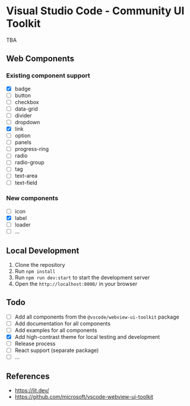 # Visual Studio Code - Community UI Toolkit

TBA

## Web Components

### Existing component support

- [x] badge
- [ ] button
- [ ] checkbox
- [ ] data-grid
- [ ] divider
- [ ] dropdown
- [x] link
- [ ] option
- [ ] panels
- [ ] progress-ring
- [ ] radio
- [ ] radio-group
- [ ] tag
- [ ] text-area
- [ ] text-field

### New components

- [ ] icon
- [x] label
- [ ] loader
- [ ] ...

## Local Development

1. Clone the repository
2. Run `npm install`
3. Run `npm run dev:start` to start the development server
4. Open the `http://localhost:8000/` in your browser

## Todo

- [ ] Add all components from the `@vscode/webview-ui-toolkit` package
- [ ] Add documentation for all components
- [ ] Add examples for all components
- [x] Add high-contrast theme for local testing and development
- [ ] Release process
- [ ] React support (separate package)
- [ ] ...

## References

- <https://lit.dev/>
- <https://github.com/microsoft/vscode-webview-ui-toolkit>
